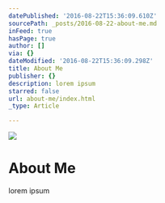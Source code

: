 ```yaml
---
datePublished: '2016-08-22T15:36:09.610Z'
sourcePath: _posts/2016-08-22-about-me.md
inFeed: true
hasPage: true
author: []
via: {}
dateModified: '2016-08-22T15:36:09.298Z'
title: About Me
publisher: {}
description: lorem ipsum
starred: false
url: about-me/index.html
_type: Article

---
```

![](https://the-grid-user-content.s3-us-west-2.amazonaws.com/255a9f04-714d-4c4e-9197-a4cd88ca288e.jpg)

# About Me

lorem ipsum